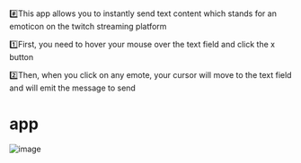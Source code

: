 #️⃣This app allows you to instantly send text content which stands for an emoticon on the twitch streaming platform

1️⃣First, you need to hover your mouse over the text field and click the x button

2️⃣Then, when you click on any emote, your cursor will move to the text field and will emit the message to send

# app
![image](https://user-images.githubusercontent.com/71222521/193375245-cd0d6d91-813f-4630-8445-af137b8374eb.png)
